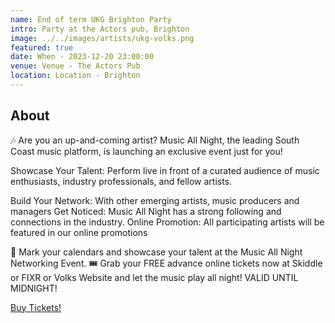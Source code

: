 ```yaml
---
name: End of term UKG Brighton Party
intro: Party at the Actors pub, Brighton
image: ../../images/artists/ukg-volks.png
featured: true
date: When - 2023-12-20 23:00:00
venue: Venue - The Actors Pub
location: Location - Brighton
---
```


## About

🎶 Are you an up-and-coming artist? Music All Night, the leading South Coast music platform, is
launching an exclusive event just for you!

Showcase Your Talent: Perform live in front of a curated audience of music enthusiasts, industry
professionals, and fellow artists.

Build Your Network: With other emerging artists, music producers and managers Get Noticed: Music All
Night has a strong following and connections in the industry. Online Promotion: All participating
artists will be featured in our online promotions

📅 Mark your calendars and showcase your talent at the Music All Night Networking Event. 🎟️ Grab
your FREE advance online tickets now at Skiddle or FIXR or Volks Website and let the music play all
night! VALID UNTIL MIDNIGHT!

[Buy Tickets!](https://www.skiddle.com/whats-on/Brighton/The-Volks-Nightclub/MAN---500-Dj-BATTLE--Nicky-Blackmarket--Ego-Trippin/36674616/)
